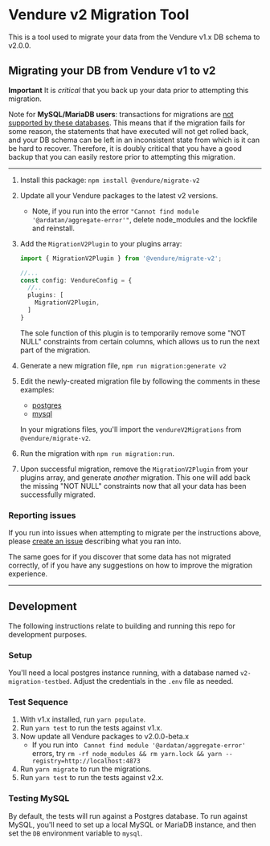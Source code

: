 # Vendure v2 Migration Tool

This is a tool used to migrate your data from the Vendure v1.x DB schema to v2.0.0. 

## Migrating your DB from Vendure v1 to v2

**Important** It is _critical_ that you back up your data prior to attempting this migration.

Note for **MySQL/MariaDB users**: transactions for migrations are [not supported by these databases](https://dev.mysql.com/doc/refman/5.7/en/cannot-roll-back.html).
This means that if the
migration fails for some reason, the statements that have executed will not get rolled back, and your DB schema can be left
in an inconsistent state from which is it can be hard to recover. Therefore, it is doubly critical that you have a good
backup that you can easily restore prior to attempting this migration.

---

1. Install this package: `npm install @vendure/migrate-v2`
2. Update all your Vendure packages to the latest v2 versions.
    - Note, if you run into the error `"Cannot find module '@ardatan/aggregate-error'"`, delete node_modules and the lockfile and reinstall.
3. Add the `MigrationV2Plugin` to your plugins array:
   ```ts
   import { MigrationV2Plugin } from '@vendure/migrate-v2';
   
   //...
   const config: VendureConfig = {
     //..
     plugins: [
       MigrationV2Plugin,
     ]
   }
   ```
   The sole function of this plugin is to temporarily remove some "NOT NULL" constraints from certain columns, which allows us to run the next part of the migration.
4. Generate a new migration file, `npm run migration:generate v2`
5. Edit the newly-created migration file by following the comments in these examples: 
    - [postgres](./src/migrations/1681467180672-v2-beta1-postgres.ts)
    - [mysql](./src/migrations/1681467211945-v2-beta1-mysql.ts)

   In your migrations files, you'll import the `vendureV2Migrations` from `@vendure/migrate-v2`.
6. Run the migration with `npm run migration:run`.
7. Upon successful migration, remove the `MigrationV2Plugin` from your plugins array, and generate _another_ migration. This one will add back the missing "NOT NULL" constraints now that all your data has been successfully migrated.

### Reporting issues

If you run into issues when attempting to migrate per the instructions above, please [create an issue](https://github.com/vendure-ecommerce/v2-migration-tool/issues/new) describing what you ran into. 

The same goes for if you discover that some data has not migrated correctly, of if you have any suggestions on how to improve the migration experience.

---

## Development

The following instructions relate to building and running this repo for development purposes.

### Setup

You'll need a local postgres instance running, with a database named `v2-migration-testbed`. Adjust the
credentials in the `.env` file as needed.

### Test Sequence

1. With v1.x installed, run `yarn populate`.
2. Run `yarn test` to run the tests against v1.x.
3. Now update all Vendure packages to v2.0.0-beta.x
    - If you run into ` Cannot find module '@ardatan/aggregate-error'` errors, try `rm -rf node_modules && rm yarn.lock && yarn --registry=http://localhost:4873`
4. Run `yarn migrate` to run the migrations.
5. Run `yarn test` to run the tests against v2.x.

### Testing MySQL

By default, the tests will run against a Postgres database. To run against MySQL, you'll need to set up a local MySQL or MariaDB
instance, and then set the `DB` environment variable to `mysql`.
